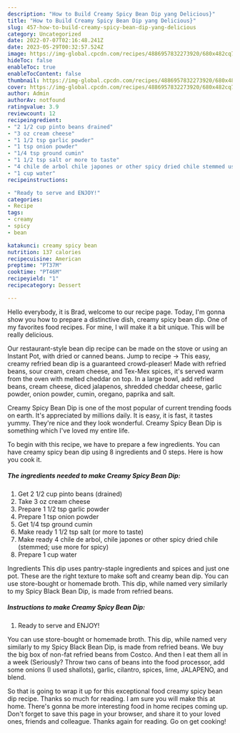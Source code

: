 ```yaml
---
description: "How to Build Creamy Spicy Bean Dip yang Delicious}"
title: "How to Build Creamy Spicy Bean Dip yang Delicious}"
slug: 457-how-to-build-creamy-spicy-bean-dip-yang-delicious
category: Uncategorized
date: 2022-07-07T02:16:48.241Z
date: 2023-05-29T00:32:57.524Z
image: https://img-global.cpcdn.com/recipes/4886957832273920/680x482cq70/creamy-spicy-bean-dip-recipe-main-photo.jpg
hideToc: false
enableToc: true
enableTocContent: false
thumbnail: https://img-global.cpcdn.com/recipes/4886957832273920/680x482cq70/creamy-spicy-bean-dip-recipe-main-photo.jpg
cover: https://img-global.cpcdn.com/recipes/4886957832273920/680x482cq70/creamy-spicy-bean-dip-recipe-main-photo.jpg
author: Admin
authorAv: notfound
ratingvalue: 3.9
reviewcount: 12
recipeingredient:
- "2 1/2 cup pinto beans drained"
- "3 oz cream cheese"
- "1 1/2 tsp garlic powder"
- "1 tsp onion powder"
- "1/4 tsp ground cumin"
- "1 1/2 tsp salt or more to taste"
- "4 chile de arbol chile japones or other spicy dried chile stemmed use more for spicy"
- "1 cup water"
recipeinstructions:

- "Ready to serve and ENJOY!"
categories:
- Recipe
tags:
- creamy
- spicy
- bean

katakunci: creamy spicy bean 
nutrition: 137 calories
recipecuisine: American
preptime: "PT37M"
cooktime: "PT46M"
recipeyield: "1"
recipecategory: Dessert

---
```



Hello everybody, it is Brad, welcome to our recipe page. Today, I'm gonna show you how to prepare a distinctive dish, creamy spicy bean dip. One of my favorites food recipes. For mine, I will make it a bit unique. This will be really delicious.

Our restaurant-style bean dip recipe can be made on the stove or using an Instant Pot, with dried or canned beans. Jump to recipe → This easy, creamy refried bean dip is a guaranteed crowd-pleaser! Made with refried beans, sour cream, cream cheese, and Tex-Mex spices, it&#39;s served warm from the oven with melted cheddar on top. In a large bowl, add refried beans, cream cheese, diced jalapenos, shredded cheddar cheese, garlic powder, onion powder, cumin, oregano, paprika and salt.

Creamy Spicy Bean Dip is one of the most popular of current trending foods on earth. It's appreciated by millions daily. It is easy, it is fast, it tastes yummy. They're nice and they look wonderful. Creamy Spicy Bean Dip is something which I've loved my entire life.


To begin with this recipe, we have to prepare a few ingredients. You can have creamy spicy bean dip using 8 ingredients and 0 steps. Here is how you cook it.

<!--inarticleads1-->

##### The ingredients needed to make Creamy Spicy Bean Dip:

1. Get 2 1/2 cup pinto beans (drained)
1. Take 3 oz cream cheese
1. Prepare 1 1/2 tsp garlic powder
1. Prepare 1 tsp onion powder
1. Get 1/4 tsp ground cumin
1. Make ready 1 1/2 tsp salt (or more to taste)
1. Make ready 4 chile de arbol, chile japones or other spicy dried chile (stemmed; use more for spicy)
1. Prepare 1 cup water


Ingredients This dip uses pantry-staple ingredients and spices and just one pot. These are the right texture to make soft and creamy bean dip. You can use store-bought or homemade broth. This dip, while named very similarly to my Spicy Black Bean Dip, is made from refried beans. 

<!--inarticleads2-->

##### Instructions to make Creamy Spicy Bean Dip:


1. Ready to serve and ENJOY!

You can use store-bought or homemade broth. This dip, while named very similarly to my Spicy Black Bean Dip, is made from refried beans. We buy the big box of non-fat refried beans from Costco. And then I eat them all in a week (Seriously? Throw two cans of beans into the food processor, add some onions (I used shallots), garlic, cilantro, spices, lime, JALAPENO, and blend. 

So that is going to wrap it up for this exceptional food creamy spicy bean dip recipe. Thanks so much for reading. I am sure you will make this at home. There's gonna be more interesting food in home recipes coming up. Don't forget to save this page in your browser, and share it to your loved ones, friends and colleague. Thanks again for reading. Go on get cooking!
